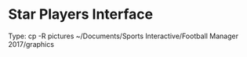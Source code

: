 # Star Players Interface
Type:
cp -R pictures ~/Documents/Sports Interactive/Football Manager 2017/graphics
